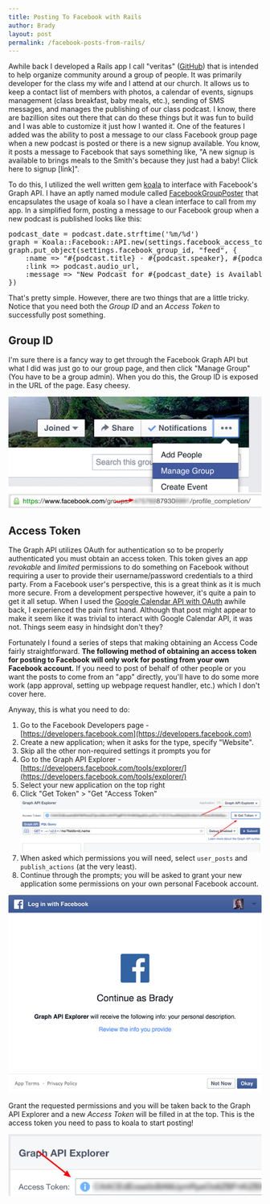 ```yaml
---
title: Posting To Facebook with Rails
author: Brady
layout: post
permalink: /facebook-posts-from-rails/
---
```

Awhile back I developed a Rails app I call "veritas" ([GitHub](https://github.com/bradyholt/veritas)) that is intended to help organize community around a group of people.  It was primarily developer for the class my wife and I attend at our church.  It allows us to keep a contact list of members with photos, a calendar of events,  signups management (class breakfast, baby meals, etc.), sending of SMS messages, and manages the publishing of our class podcast.  I know, there are bazillion sites out there that can do these things but it was fun to build and I was able to customize it just how I wanted it.  One of the features I added was the ability to post a message to our class Facebook group page when a new podcast is posted or there is a new signup available.  You know, it posts a message to Facebook that says something like, "A new signup is available to brings meals to the Smith's because they just had a baby!  Click here to signup [link]".

To do this, I utilized the well written gem [koala](https://github.com/arsduo/koala) to interface with Facebook's Graph API.  I have an aptly named module called [FacebookGroupPoster](https://github.com/bradyholt/veritas/blob/bcd394ceaf8546f769e58975ccd7a9e1a20a6327/lib/facebook_group_poster.rb)  that encapsulates the usage of koala so I have a clean interface to call from my app.  In a simplified form, posting a message to our Facebook group when a new podcast is published looks like this:

<pre>
podcast_date = podcast.date.strftime('%m/%d')
graph = Koala::Facebook::API.new(settings.facebook_access_token)
graph.put_object(settings.facebook_group_id, "feed", {
    :name => "#{podcast.title} - #{podcast.speaker}, #{podcast_date}",
    :link => podcast.audio_url,
    :message => "New Podcast for #{podcast_date} is Available!"
})
</pre>

That's pretty simple.  However, there are two things that are a little tricky.  Notice that you need both the *Group ID* and an *Access Token* to successfully post something.

## Group ID

I'm sure there is a fancy way to get through the Facebook Graph API but what I did was just go to our group page, and then click "Manage Group" (You have to be a group admin).  When you do this, the Group ID is exposed in the URL of the page.  Easy cheesy.

![Group ID](/media/fb_manage_group.png)
![Group ID](/media/fb_group_id_url.png)

## Access Token

The Graph API utilizes OAuth for authentication so to be properly authenticated you must obtain an access token.  This token gives an app *revokable* and *limited* permissions to do something on Facebook without requiring a user to provide their username/password credentials to a third party.  From a Facebook user's perspective, this is a great think as it is much more secure.  From a development perspective however, it's quite a pain to get it all setup.  When I used the [Google Calendar API with OAuth](/google-calendar-api-from-ruby/) awhile back, I experienced the pain first hand.  Although that post might appear to make it seem like it was trivial to interact with Google Calendar API, it was not.  Things seem easy in hindsight don't they?

Fortunately I found a series of steps that making obtaining an Access Code fairly straightforward.  **The following method of obtaining an  access token for posting to Facebook will only work for posting from your own Facebook account.**  If you need to post of behalf of other people or you want the posts to come from an "app" directly, you'll have to do some more work (app approval, setting up webpage request handler, etc.) which I don't cover here.

Anyway, this is what you need to do:

1. Go to the Facebook Developers page - [https://developers.facebook.com](https://developers.facebook.com)
2. Create a new application; when it asks for the type, specify "Website".  
3. Skip all the other non-required settings it prompts you for
4. Go to the Graph API Explorer - [https://developers.facebook.com/tools/explorer/](https://developers.facebook.com/tools/explorer/)
5. Select your new application on the top right
6. Click "Get Token" > "Get "Access Token" ![Graph API Explorer](/media/fb_graph_explorer.png)
7. When asked which permissions you will need, select `user_posts` and `publish_actions` (at the very least).
8. Continue through the prompts; you will be asked to grant your new application some permissions on your own personal Facebook account.

![Grant Access](/media/fb_grant_access.png)

Grant the requested permissions and you will be taken back to the Graph API Explorer and a new *Access Token* will be filled in at the top.  This is the access token you need to pass to koala to start posting!

![Grant Access](/media/fb_access_key.png)
